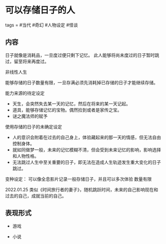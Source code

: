 # 可以存储日子的人
tags = #当代 #奇幻 #人物设定 #怪谈

## 内容
日子就像是消耗品，一旦度过便只剩下记忆。
此人能够将尚未度过的日子暂时跳过，留至将来再度过。

非线性人生

能够存储的日子数量有限，一旦存满必须先消耗掉已存储的日子才能继续存储。

能力来源的待定设定
- 天生，会突然失去某一天的记忆，然后在将来的某一天记起。
- 道具，能够存储记忆的宝物。偶然捡到或者是家传之宝。
- 谜之魔法师的赋予

使用存储的日子的未确定设定
- 人的意识会附着在过去的自己身上，体验藏起来的那一天的情感，但无法自由控制身体。
- 就如同做梦一般，未来的记忆模糊不清，但会受到未来记忆的影响，影响选择和人物性格。
- 无法跳过人生中至关重要的日子，即无法在造成人生轨迹发生重大变化的日子跳过。


变种设定：
可以像全息影片记录一般存储日子，并且可以多次体验
数量有限

2022.01.25
类似《时间旅行者的妻子》，随机跳跃时间，未来的自己影响现在和过去的自己，成就当前的自己。

## 表现形式
- 游戏
	
- 小说
